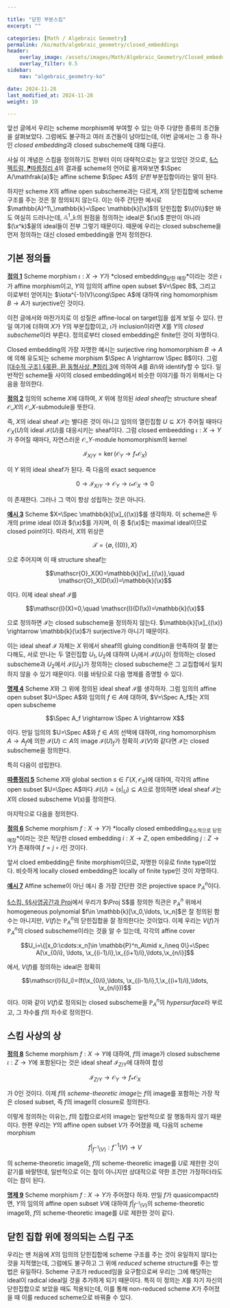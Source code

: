 ```yaml
---

title: "닫힌 부분스킴"
excerpt: ""

categories: [Math / Algebraic Geometry]
permalink: /ko/math/algebraic_geometry/closed_embeddings
header:
    overlay_image: /assets/images/Math/Algebraic_Geometry/Closed_embeddings.png
    overlay_filter: 0.5
sidebar: 
    nav: "algebraic_geometry-ko"

date: 2024-11-28
last_modified_at: 2024-11-28
weight: 10

---
```


앞선 글에서 우리는 scheme morphism에 부여할 수 있는 아주 다양한 종류의 조건들을 살펴보았다. 그럼에도 불구하고 여러 조건들이 남아있는데, 이번 글에서는 그 중 하나인 *closed embedding*과 closed subscheme에 대해 다룬다. 

사실 이 개념은 스킴을 정의하기도 전부터 이미 대략적으로는 알고 있었던 것으로, [§스펙트럼, ⁋따름정리 4](/ko/math/algebraic_geometry/spectrums#cor4)의 결과를 scheme의 언어로 옮겨와보면 $\Spec A/\mathfrak{a}$는 affine scheme $\Spec A$의 *닫힌* 부분집합이라는 말이 된다. 

하지만 scheme $X$의 affine open subscheme과는 다르게, $X$의 닫힌집합에 scheme 구조를 주는 것은 잘 정의되지 않는다. 이는 아주 간단한 예시로 $\mathbb{A}^1\_\mathbb{k}=\Spec \mathbb{k}[\x]$의 닫힌집합 $\\{0\\}$만 봐도 여실히 드러나는데, $\mathbb{A}^1\_\mathbb{k}$의 원점을 정의하는 ideal은 $(\x)$ 뿐만이 아니라 $(\x^k)$꼴의 ideal들이 전부 그렇기 때문이다. 때문에 우리는 closed subscheme을 먼저 정의하는 대신 closed embedding을 먼저 정의한다.

## 기본 정의들

<div class="definition" markdown="1">

<ins id="def1">**정의 1**</ins> Scheme morphism $\iota:X \rightarrow Y$가 *closed embedding<sub>닫힌 매장</sub>*이라는 것은 $\iota$가 affine morphism이고, $Y$의 임의의 affine open subset $V=\Spec B$, 그리고 이로부터 얻어지는 $\iota^{-1}(V)\cong\Spec A$에 대하여 ring homomorphism $B \rightarrow A$가 surjective인 것이다.

</div>

이전 글에서와 마찬가지로 이 성질은 affine-local on target임을 쉽게 보일 수 있다. 만일 여기에 더하여 $X$가 $Y$의 부분집합이고, $\iota$가 inclusion이라면 $X$를 $Y$의 *closed subscheme*이라 부른다. 정의로부터 closed embedding은 finite인 것이 자명하다. 

Closed embedding의 가장 자명한 예시는 surjective ring homomorphism $B \rightarrow A$에 의해 유도되는 scheme morphism $\Spec A \rightarrow \Spec B$이다. 그럼 [\[대수적 구조\] §몫환, 환 동형사상, ⁋정리 3](/ko/math/algebraic_structures/quotient_rings#thm3)에 의하여 $A$를 $B/\mathfrak{b}$와 identify할 수 있다. 일반적인 scheme들 사이의 closed embedding에서 비슷한 이야기를 하기 위해서는 다음을 정의한다.

<div class="definition" markdown="1">

<ins id="def2">**정의 2**</ins> 임의의 scheme $X$에 대하여, $X$ 위에 정의된 *ideal sheaf*는 structure sheaf $\mathscr{O}\_X$의 $\mathscr{O}\_X$-submodule을 뜻한다. 

</div>

즉, $X$의 ideal sheaf $\mathscr{I}$는 별다른 것이 아니고 임의의 열린집합 $U\subseteq X$가 주어질 때마다 $\mathscr{O}_X(U)$의 ideal $\mathscr{I}(U)$를 대응시키는 sheaf이다. 그럼 closed embeedding $\iota:X \rightarrow Y$가 주어질 때마다, 자연스러운 $\mathscr{O}\_Y$-module homomorphism의 kernel

$$\mathscr{I}_{X/Y}=\ker(\mathscr{O}_Y \rightarrow f_\ast \mathscr{O}_X)$$

이 $Y$ 위의 ideal sheaf가 된다. 즉 다음의 exact sequence

$$0 \rightarrow \mathscr{I}_{X/Y} \rightarrow \mathscr{O}_Y \rightarrow \iota_\ast \mathscr{O}_X \rightarrow 0$$

이 존재한다. 그러나 그 역이 항상 성립하는 것은 아니다. 

<div class="example" markdown="1">

<ins id="ex3">**예시 3**</ins> Scheme $X=\Spec \mathbb{k}[\x]_{(\x)}$를 생각하자. 이 scheme은 두 개의 prime ideal $(0)$과 $(\x)$를 가지며, 이 중 $(\x)$는 maximal ideal이므로 closed point이다. 따라서, $X$의 위상은 

$$\mathcal{T}=\{\emptyset, \{(0)\}, X\}$$

으로 주어지며 이 때 structure sheaf는

$$\mathscr{O}_X(X)=\mathbb{k}[\x]_{(\x)},\quad \mathscr{O}_X(D(\x))=\mathbb{k}(\x)$$

이다. 이제 ideal sheaf $\mathscr{I}$를

$$\mathscr{I}(X)=0,\quad \mathscr{I}(D(\x))=\mathbb{k}(\x)$$

으로 정의하면 $\mathscr{I}$는 closed subscheme을 정의하지 않는다. $\mathbb{k}[\x]_{(\x)} \rightarrow \mathbb{k}(\x)$가 surjective가 아니기 때문이다.

</div>

이는 ideal sheaf $\mathscr{I}$ 자체는 $X$ 위에서 sheaf의 gluing condition을 만족하여 잘 붙는다해도, 서로 만나는 두 열린집합 $U_1,U_2$에 대하여 $U_1$에서 $\mathscr{I}(U_1)$이 정의하는 closed subscheme과 $U_2$에서 $\mathscr{I}(U_2)$가 정의하는 closed subscheme은 그 교집합에서 일치하지 않을 수 있기 때문이다. 이를 바탕으로 다음 명제를 증명할 수 있다. 

<div class="proposition" markdown="1">

<ins id="prop4">**명제 4**</ins> Scheme $X$와 그 위에 정의된 ideal sheaf $\mathscr{I}$를 생각하자. 그럼 임의의 affine open subset $U=\Spec A$와 임의의 $f\in A$에 대하여, $V=\Spec A_f$는 $X$의 open subscheme

$$\Spec A_f \rightarrow \Spec A \rightarrow X$$

이다. 만일 임의의 $U=\Spec A$와 $f\in A$의 선택에 대하여, ring homomorphism $A \rightarrow A_f$에 의한 $\mathscr{I}(U)\subset A$의 image $\mathscr{I}(U)_f$가 정확히 $\mathscr{I}(V)$와 같다면 $\mathscr{I}$는 closed subscheme을 정의한다. 

</div>

특히 다음이 성립한다.

<div class="proposition" markdown="1">

<ins id="cor5">**따름정리 5**</ins> Scheme $X$와 global section $s\in \Gamma(X, \mathscr{O}_X)$에 대하여, 각각의 affine open subset $U=\Spec A$마다 $\mathscr{I}(U)=(s\vert_U)\subseteq A$으로 정의하면 ideal sheaf $\mathscr{I}$는 $X$의 closed subscheme $V(s)$를 정의한다.  

</div>

마지막으로 다음을 정의한다. 

<div class="definition" markdown="1">

<ins id="def6">**정의 6**</ins> Scheme morphism $f: X \rightarrow Y$가 *locally closed embedding<sub>국소적으로 닫힌 매장</sub>*이라는 것은 적당한 closed embedding $i: X \rightarrow Z$, open embedding $j:Z \rightarrow Y$가 존재하여 $f=j\circ i$인 것이다. 

</div>

앞서 cloed embedding은 finite morphism이므로, 자명한 이유로 finite type이었다. 비슷하게 locally closed embedding은 locally of finite type인 것이 자명하다. 

<div class="example" markdown="1">

<ins id="ex7">**예시 7**</ins> Affine scheme이 아닌 예시 중 가장 간단한 것은 projective space $\mathbb{P}^n_A$이다. 

[§스킴, §§사영공간과 Proj](/ko/math/algebraic_geometry/schemes#사영공간과-proj)에서 우리가 $\Proj S$를 정의한 직관은 $\mathbb{P}^n_A$ 위에서 homogeneous polynomial $f\in \mathbb{k}[\x_0,\ldots, \x_n]$은 잘 정의된 함수는 아니지만, $V(f)$는 $\mathbb{P}^n_A$의 닫힌집합을 잘 정의한다는 것이었다. 이제 우리는 $V(f)$가 $\mathbb{P}^n_A$의 closed subscheme이라는 것을 알 수 있는데, 각각의 affine cover 

$$U_i=\{[x_0:\cdots:x_n]\in \mathbb{P}^n_A\mid x_i\neq 0\}=\Spec A[\x_{0/i}, \ldots, \x_{(i-1)/i},\x_{(i+1)/i},\ldots,\x_{n/i}]$$

에서, $V(f)$를 정의하는 ideal은 정확히

$$\mathscr{I}(U_i)=(f(\x_{0/i},\ldots, \x_{(i-1)/i},1,\x_{(i+1)/i},\ldots, \x_{n/i}))$$

이다. 이와 같이 $V(f)$로 정의되는 closed subscheme을 $\mathbb{P}^n_A$의 *hypersurface*라 부르고, 그 차수를 $f$의 차수로 정의한다. 

</div>

## 스킴 사상의 상

<div class="definition" markdown="1">

<ins id="def8">**정의 8**</ins> Scheme morphism $f:X \rightarrow Y$에 대하여, $f$의 image가 closed subscheme $\iota: Z \rightarrow Y$에 포함된다는 것은 ideal sheaf $\mathscr{I}_{Z/Y}$에 대하여 합성

$$\mathscr{I}_{Z/Y} \rightarrow \mathscr{O}_Y \rightarrow f_\ast \mathscr{O}_X$$

가 $0$인 것이다. 이제 $f$의 *scheme-theoretic image*는 $f$의 image를 포함하는 가장 작은 closed subset, 즉 $f$의 image의 closure로 정의한다. 

</div>

이렇게 정의하는 이유는, $f$의 집합으로서의 image는 일반적으로 잘 행동하지 않기 때문이다. 한편 우리는 $Y$의 affine open subset $V$가 주어졌을 때, 다음의 scheme morphism

$$f\vert_{f^{-1}(V)}: f^{-1}(V) \rightarrow V$$

의 scheme-theoretic image와, $f$의 scheme-theoretic image를 $U$로 제한한 것이 같기를 바랄텐데, 일반적으로 이는 참이 아니지만 상대적으로 약한 조건만 가정하더라도 이는 참이 된다.

<div class="proposition" markdown="1">

<ins id="prop9">**명제 9**</ins> Scheme morphism $f:X \rightarrow Y$가 주어졌다 하자. 만일 $f$가 quasicompact라면, $Y$의 임의의 affine open subset $V$에 대하여 $f\vert_{f^{-1}(V)}$의 scheme-theoretic image와, $f$의 scheme-theoretic image를 $U$로 제한한 것이 같다.

</div>

## 닫힌 집합 위에 정의되는 스킴 구조

우리는 맨 처음에 $X$의 임의의 닫힌집합에 scheme 구조를 주는 것이 유일하지 않다는 것을 지적했는데, 그럼에도 불구하고 그 위에 *reduced* scheme structure를 주는 방법은 유일하다. Scheme 구조가 reduced임을 요구함으로써 우리는 그에 해당하는 ideal이 radical ideal일 것을 추가하게 되기 때문이다. 특히 이 정의는 $X$를 자기 자신의 닫힌집합으로 보았을 때도 적용되는데, 이를 통해 non-reduced scheme $X$가 주어졌을 때 이를 reduced scheme으로 바꿔줄 수 있다. 